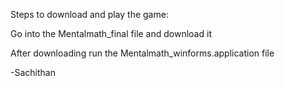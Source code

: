 Steps to download and play the game:

Go into the Mentalmath_final file and download it

After downloading run the Mentalmath_winforms.application file


-Sachithan

